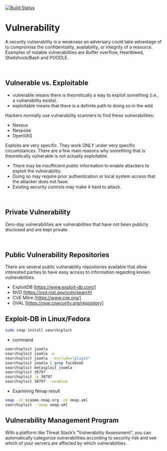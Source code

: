 [![Build Status](https://travis-ci.org/joemccann/dillinger.svg?branch=master)](https://travis-ci.org/joemccann/dillinger)


# Vulnerability
A security vulnerability is a weakness an adversary could take advantage of to compromise the confidentiality, availability, or integrity of a resource. Examples of notable vulnerabilities are Buffer overflow, Heartbleed, Shellshock/Bash and POODLE.

<br/>

## Vulnerable vs. Exploitable
- vulnerable means there is theoretically a way to exploit something (i.e., a vulnerability exists).
- exploitable means that there is a definite path to doing so in the wild

Hackers normally use vulnerability scanners to find these vulnerabilities:
- Nessus
- Nexpose
- OpenVAS

Exploits are very specific. They work ONLY under very specific circumstances. There are a few main reasons why something that is theoretically vulnerable is not actually exploitable:
- There may be insufficient public information to enable attackers to exploit the vulnerability.
- Doing so may require prior authentication or local system access that the attacker does not have.
- Existing security controls may make it hard to attack.

<br/>

## Private Vulnerability
Zero-day vulnerabilities are vulnerabilities that have not been publicly disclosed and are kept private. 

<br/>

## Public Vulnerability Repositories
There are several public vulnerability repositories available that allow interested parties to have easy access to information regarding known vulnerabilities.
- ExploitDB [https://www.exploit-db.com/]
- NVD [https://nvd.nist.gov/vuln/search]
- CVE Mitre [https://www.cve.org/]
- OVAL [https://oval.cisecurity.org/repository]

## Exploit-DB in Linux/Fedora
```sh
sudo snap install searchsploit
```
- command
```sh
searchsploit joomla
searchsploit joomla -w
searchsploit joomla --exclude="plugin"
searchsploit joomla | grep facebook
searchsploit metasploit joomla
searchsploit 38797
searchsploit -p 38797
searchsploit 38797 --examine
```

- Examining Nmap result
```sh
nmap -sV scanme.nmap.org -oX nmap.xml
searchsploit --nmap nmap.xml
```

## Vulnerability Management Program
With a platform like Threat Stack’s "Vulnerability Assessment", you can automatically categorize vulnerabilities according to security risk and see which of your servers are affected by which vulnerabilities.

